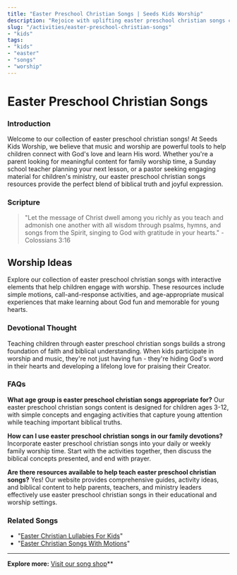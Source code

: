 ```yaml
---
title: "Easter Preschool Christian Songs | Seeds Kids Worship"
description: "Rejoice with uplifting easter preschool christian songs celebrating Jesus' resurrection. Easter worship resources for kids and Sunday school."
slug: "/activities/easter-preschool-christian-songs"
- "kids"
tags:
- "kids"
- "easter"
- "songs"
- "worship"
---
```


# Easter Preschool Christian Songs

### Introduction

Welcome to our collection of easter preschool christian songs! At Seeds Kids Worship, we believe that music and worship are powerful tools to help children connect with God's love and learn His word. Whether you're a parent looking for meaningful content for family worship time, a Sunday school teacher planning your next lesson, or a pastor seeking engaging material for children's ministry, our easter preschool christian songs resources provide the perfect blend of biblical truth and joyful expression.

### Scripture

> "Let the message of Christ dwell among you richly as you teach and admonish one another with all wisdom through psalms, hymns, and songs from the Spirit, singing to God with gratitude in your hearts." - Colossians 3:16

## Worship Ideas

Explore our collection of easter preschool christian songs with interactive elements that help children engage with worship. These resources include simple motions, call-and-response activities, and age-appropriate musical experiences that make learning about God fun and memorable for young hearts.

### Devotional Thought

Teaching children through easter preschool christian songs builds a strong foundation of faith and biblical understanding. When kids participate in worship and music, they're not just having fun - they're hiding God's word in their hearts and developing a lifelong love for praising their Creator.

### FAQs

**What age group is easter preschool christian songs appropriate for?**
Our easter preschool christian songs content is designed for children ages 3-12, with simple concepts and engaging activities that capture young attention while teaching important biblical truths.

**How can I use easter preschool christian songs in our family devotions?**
Incorporate easter preschool christian songs into your daily or weekly family worship time. Start with the activities together, then discuss the biblical concepts presented, and end with prayer.

**Are there resources available to help teach easter preschool christian songs?**
Yes! Our website provides comprehensive guides, activity ideas, and biblical content to help parents, teachers, and ministry leaders effectively use easter preschool christian songs in their educational and worship settings.

### Related Songs

- "[Easter Christian Lullabies For Kids](/activities/easter-christian-lullabies-for-kids/)"
- "[Easter Christian Songs With Motions](/activities/easter-christian-songs-with-motions/)"

---

**Explore more:** [Visit our song shop](https://seedskidsworship.com/shop)**

<!-- Schema Markup -->
<script type="application/ld+json">
{
  "@context": "https://schema.org",
  "@type": "MusicRecording",
  "name": "Easter Preschool Christian Songs",
  "byArtist": {
    "@type": "MusicGroup",
    "name": "Seeds Kids Worship"
  },
  "isFamilyFriendly": true,
  "url": "https://seedskidsworship.com/activities/easter-preschool-christian-songs/"
}
</script>
